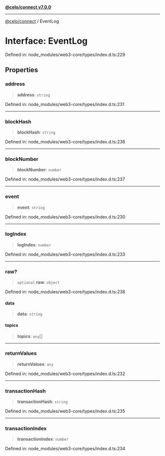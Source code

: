 [**@celo/connect v7.0.0**](../README.md)

***

[@celo/connect](../globals.md) / EventLog

# Interface: EventLog

Defined in: node\_modules/web3-core/types/index.d.ts:229

## Properties

### address

> **address**: `string`

Defined in: node\_modules/web3-core/types/index.d.ts:231

***

### blockHash

> **blockHash**: `string`

Defined in: node\_modules/web3-core/types/index.d.ts:236

***

### blockNumber

> **blockNumber**: `number`

Defined in: node\_modules/web3-core/types/index.d.ts:237

***

### event

> **event**: `string`

Defined in: node\_modules/web3-core/types/index.d.ts:230

***

### logIndex

> **logIndex**: `number`

Defined in: node\_modules/web3-core/types/index.d.ts:233

***

### raw?

> `optional` **raw**: `object`

Defined in: node\_modules/web3-core/types/index.d.ts:238

#### data

> **data**: `string`

#### topics

> **topics**: `any`[]

***

### returnValues

> **returnValues**: `any`

Defined in: node\_modules/web3-core/types/index.d.ts:232

***

### transactionHash

> **transactionHash**: `string`

Defined in: node\_modules/web3-core/types/index.d.ts:235

***

### transactionIndex

> **transactionIndex**: `number`

Defined in: node\_modules/web3-core/types/index.d.ts:234
